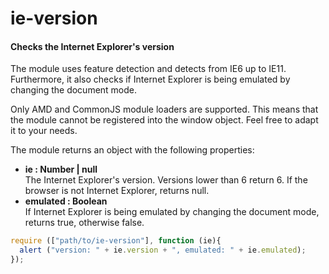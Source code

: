 ie-version
==========

#### Checks the Internet Explorer's version ####

The module uses feature detection and detects from IE6 up to IE11. Furthermore, it also checks if Internet Explorer is being emulated by changing the document mode.

Only AMD and CommonJS module loaders are supported. This means that the module cannot be registered into the window object. Feel free to adapt it to your needs.

The module returns an object with the following properties:

- __ie : Number | null__  
  The Internet Explorer's version. Versions lower than 6 return 6. If the browser is not Internet Explorer, returns null.
- __emulated : Boolean__  
  If Internet Explorer is being emulated by changing the document mode, returns true, otherwise false.

```javascript
require (["path/to/ie-version"], function (ie){
  alert ("version: " + ie.version + ", emulated: " + ie.emulated);
});
```